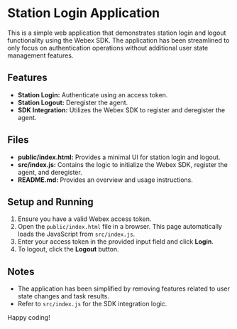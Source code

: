 # Station Login Application

This is a simple web application that demonstrates station login and logout functionality using the Webex SDK. The application has been streamlined to only focus on authentication operations without additional user state management features.

## Features

- **Station Login:** Authenticate using an access token.
- **Station Logout:** Deregister the agent.
- **SDK Integration:** Utilizes the Webex SDK to register and deregister the agent.

## Files

- **public/index.html:** Provides a minimal UI for station login and logout.
- **src/index.js:** Contains the logic to initialize the Webex SDK, register the agent, and deregister.
- **README.md:** Provides an overview and usage instructions.

## Setup and Running

1. Ensure you have a valid Webex access token.
2. Open the `public/index.html` file in a browser. This page automatically loads the JavaScript from `src/index.js`.
3. Enter your access token in the provided input field and click **Login**.
4. To logout, click the **Logout** button.

## Notes

- The application has been simplified by removing features related to user state changes and task results.
- Refer to `src/index.js` for the SDK integration logic.

Happy coding!
